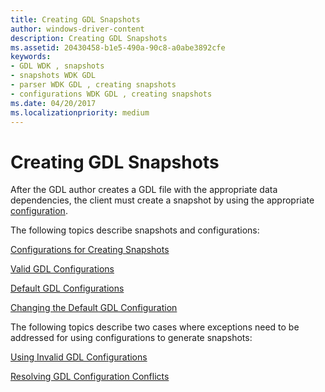 ```yaml
---
title: Creating GDL Snapshots
author: windows-driver-content
description: Creating GDL Snapshots
ms.assetid: 20430458-b1e5-490a-90c8-a0abe3892cfe
keywords:
- GDL WDK , snapshots
- snapshots WDK GDL
- parser WDK GDL , creating snapshots
- configurations WDK GDL , creating snapshots
ms.date: 04/20/2017
ms.localizationpriority: medium
---
```


# Creating GDL Snapshots


After the GDL author creates a GDL file with the appropriate data dependencies, the client must create a snapshot by using the appropriate [configuration](gdl-configurations.md).

The following topics describe snapshots and configurations:

[Configurations for Creating Snapshots](configurations-for-creating-snapshots.md)

[Valid GDL Configurations](valid-gdl-configurations.md)

[Default GDL Configurations](default-gdl-configurations.md)

[Changing the Default GDL Configuration](changing-the-default-gdl-configuration.md)

The following topics describe two cases where exceptions need to be addressed for using configurations to generate snapshots:

[Using Invalid GDL Configurations](using-invalid-gdl-configurations.md)

[Resolving GDL Configuration Conflicts](resolving-gdl-configuration-conflicts.md)

 

 




